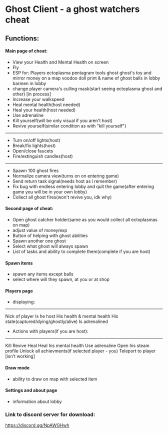 # Ghost Client - a ghost watchers cheat
## Functions:
#### Main page of cheat:
* View your Health and Mental Health on screen
* Fly
* ESP for:
  Players
  ectoplasma
  pentagram tools
  ghost
  ghost's toy and mirror
  money on a map
  voodoo doll print & name of ghost
  balls in lobby
  barmen in lobby
* change player camera's culling mask(start seeing ectoplasma ghost and other) [in process]
* Increase your walkspeed
* Heal mental health(host needed)
* Heal your health(host needed)
* Use adrenaline
* Kill yourself(will be only visual if you aren't host)
* Revive yourself(similar condition as with "kill yourself")
---
* Turn on/off lights(host)
* Break/fix lights(host)
* Open/close faucets
* Fire/extinguish candles(host)
---
* Spawn 100 ghost fires
* Normalize camera view(turns on on entering game)
* Send return task signal(needs host as i remember)
* Fix bug with endless entering lobby and quit the game(after entering game you will be in your own lobby)
* Collect all ghost fires(won't revive you, idk why)
#### Second page of cheat:
* Open ghost catcher holder(same as you would collect all ectoplasmas on map)
* adjust value of money/exp
* Button of helping with ghost abilities
* Spawn another one ghost
* Select what ghost will always spawn
* List of tasks and ability to complete them(complete if you are host)
#### Spawn items 
* spawn any items except balls
* select where will they spawn, at you or at shop
#### Players page
* displaying:
---
Nick of player
Is he host
His health & mental health
His state(captured/dying/ghostly/alive)
Is adrenalined
* Actions with players(if you are host):
---
Kill
Revive
Heal
Heal his mental health
Use adrenaline
Open his steam profile
Unlock all achievments(if selected player - you)
Teleport to player [isn't working]
#### Draw mode
* ability to draw on map with selected item
#### Settings and about page
* information about lobby
### Link to discord server for download:
https://discord.gg/NpAWGHwh
